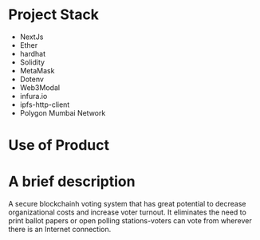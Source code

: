 
# Project Stack 
* NextJs 
* Ether 
* hardhat 
* Solidity 
* MetaMask 
* Dotenv 
* Web3Modal 
* infura.io 
* ipfs-http-client 
* Polygon Mumbai Network

# Use of Product

# A brief description 
A secure blockchainh voting system that has great potential to decrease organizational costs and increase voter turnout. It eliminates the need to print ballot papers or open polling stations-voters can vote from wherever there is an Internet connection.


